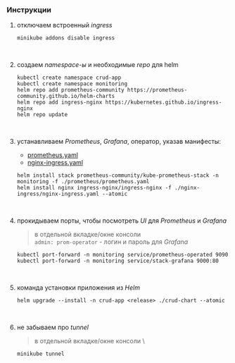 ### Инструкции

1. отключаем встроенный _ingress_
    ```console
    minikube addons disable ingress 
    ```

    <br>

2. создаем _namespace-ы_ и необходимые _repo_ для helm
    ```console
    kubectl create namespace crud-app
    kubectl create namespace monitoring
    helm repo add prometheus-community https://prometheus-community.github.io/helm-charts
    helm repo add ingress-nginx https://kubernetes.github.io/ingress-nginx
    helm repo update
    ```

    <br>

3. устанавливаем _Prometheus_, _Grafana_, оператор, указав манифесты: 
    - [prometheus.yaml](prometheus/prometheus.yaml) 
    - [nginx-ingress.yaml](nginx-ingress/nginx-ingress.yaml)
    ```console
    helm install stack prometheus-community/kube-prometheus-stack -n monitoring -f ./prometheus/prometheus.yaml 
    helm install nginx ingress-nginx/ingress-nginx -f ./nginx-ingress/nginx-ingress.yaml --atomic
    ```

    <br>

4. прокидываем порты, чтобы посмотреть _UI_ для _Prometheus_ и _Grafana_
    > в отдельной вкладке/окне консоли \
    `admin: prom-operator` - логин и пароль для _Grafana_
    
    ```console
    kubectl port-forward -n monitoring service/prometheus-operated 9090
    kubectl port-forward -n monitoring service/stack-grafana 9000:80
    ```
   
    <br>

5. команда установки приложения из _Helm_
    ```console
    helm upgrade --install -n crud-app <release> ./crud-chart --atomic
    ```

   <br>

6. не забываем про _tunnel_
   > в отдельной вкладке/окне консоли \

    ```console
    minikube tunnel
    ```